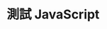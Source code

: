 <!DOCTYPE html>
<html>
<body>
    <h1>測試 JavaScript</h1>
    <script>
       import React, { useState } from 'react';
import {
  View,
  Text,
  TouchableOpacity,
  StyleSheet,
  SafeAreaView,
  FlatList,
  TextInput,
} from 'react-native';

const MainScreen = ({ onShopClick, onGamesClick, onCalendarClick }) => (
  <SafeAreaView style={styles.container}>
    <View style={styles.header}>
      <TouchableOpacity>
        <Text style={styles.icon}>☰</Text>
      </TouchableOpacity>
      <Text style={styles.headerTitle}>ALL IN</Text>
      <View style={styles.profileIcon} />
    </View>
    <View style={styles.balanceCard}>
      <Text style={styles.balanceLabel}>帳戶餘額</Text>
      <View style={styles.balanceRow}>
        <Text style={styles.balanceAmount}>HKD $10000</Text>
        <Text style={styles.balanceChange}>+$120</Text>
      </View>
    </View>
    <View style={styles.buttonRow}>
      <TouchableOpacity style={styles.shopButton} onPress={onShopClick}>
        <Text style={styles.buttonText}>商店</Text>
      </TouchableOpacity>
      <TouchableOpacity style={styles.gamesButton} onPress={onGamesClick}>
        <Text style={styles.buttonText}>遊戲 / 活動</Text>
      </TouchableOpacity>
    </View>
    <TouchableOpacity style={styles.floatingButton} onPress={onCalendarClick}>
      <Text style={styles.floatingButtonText}>+</Text>
    </TouchableOpacity>
  </SafeAreaView>
);

const ShopScreen = ({ onBackClick }) => {
  const shopItems = [
    { id: '1', title: '房屋', color: '#EF4444' },
    { id: '2', title: '汽車', color: '#2DD4BF' },
    { id: '3', title: '股票', color: '#8B5CF6' },
    { id: '4', title: '加密貨幣', color: '#22C55E' },
    { id: '5', title: '服裝', color: '#06B6D4' },
    { id: '6', title: '寵物', color: '#FEF08A' },
  ];

  return (
    <SafeAreaView style={styles.container}>
      <View style={styles.header}>
        <TouchableOpacity>
          <Text style={styles.icon}>☰</Text>
        </TouchableOpacity>
        <Text style={styles.headerTitle}>ALL IN</Text>
        <View style={styles.profileIcon} />
      </View>
      <View style={styles.balanceCard}>
        <Text style={styles.balanceLabel}>帳戶餘額</Text>
        <View style={styles.balanceRow}>
          <Text style={styles.balanceAmount}>HKD $10000</Text>
          <Text style={styles.balanceChange}>+$120</Text>
        </View>
      </View>
      <View style={styles.backButtonContainer}>
        <TouchableOpacity style={styles.backButton} onPress={onBackClick}>
          <Text style={styles.buttonText}>返回</Text>
        </TouchableOpacity>
      </View>
      <FlatList
        data={shopItems}
        renderItem={({ item }) => (
          <TouchableOpacity
            style={[styles.shopItem, { backgroundColor: item.color }]}
          >
            <Text style={styles.shopItemText}>{item.title}</Text>
          </TouchableOpacity>
        )}
        keyExtractor={item => item.id}
        numColumns={2}
        contentContainerStyle={styles.shopGrid}
      />
    </SafeAreaView>
  );
};

const GamesScreen = ({ onBackClick }) => (
  <SafeAreaView style={styles.container}>
    <View style={styles.header}>
      <TouchableOpacity>
        <Text style={styles.icon}>☰</Text>
      </TouchableOpacity>
      <Text style={styles.headerTitle}>ALL IN</Text>
      <View style={styles.profileIcon} />
    </View>
    <View style={styles.balanceCard}>
      <Text style={styles.balanceLabel}>帳戶餘額</Text>
      <View style={styles.balanceRow}>
        <Text style={styles.balanceAmount}>HKD $10000</Text>
        <Text style={styles.balanceChange}>+$120</Text>
      </View>
    </View>
    <View style={styles.backButtonContainer}>
      <TouchableOpacity style={styles.backButton} onPress={onBackClick}>
        <Text style={styles.buttonText}>返回</Text>
      </TouchableOpacity>
    </View>
  </SafeAreaView>
);

const CalendarScreen = ({ onBackClick, onAddExpenseClick }) => {
  const [focusedDate, setFocusedDate] = useState(new Date());
  const [selectedDate, setSelectedDate] = useState(new Date());
  const today = new Date();

  const firstDayOfMonth = new Date(
    focusedDate.getFullYear(),
    focusedDate.getMonth(),
    1
  );
  const lastDayOfMonth = new Date(
    focusedDate.getFullYear(),
    focusedDate.getMonth() + 1,
    0
  );
  const firstDayWeekday = firstDayOfMonth.getDay();

  const previousMonth = () => {
    setFocusedDate(
      new Date(focusedDate.getFullYear(), focusedDate.getMonth() - 1, 1)
    );
  };

  const nextMonth = () => {
    setFocusedDate(
      new Date(focusedDate.getFullYear(), focusedDate.getMonth() + 1, 1)
    );
  };

  const selectDate = date => {
    setSelectedDate(date);
  };

  const days = [];
  for (let i = 0; i < firstDayWeekday; i++) {
    days.push(<View key={`empty-${i}`} style={styles.calendarEmpty} />);
  }

  for (let day = 1; day <= lastDayOfMonth.getDate(); day++) {
    const currentDate = new Date(
      focusedDate.getFullYear(),
      focusedDate.getMonth(),
      day
    );
    const isSelected = currentDate.toDateString() === selectedDate.toDateString();
    const isToday = currentDate.toDateString() === today.toDateString();

    days.push(
      <TouchableOpacity
        key={day}
        onPress={() => selectDate(currentDate)}
        style={[
          styles.calendarDay,
          isSelected && styles.selectedDay,
          isToday && styles.todayDay,
        ]}
      >
        <Text style={styles.dayText}>{day}</Text>
      </TouchableOpacity>
    );
  }

  return (
    <SafeAreaView style={[styles.container, { backgroundColor: '#B2E4C9' }]}>
      <View style={styles.header}>
        <TouchableOpacity onPress={onBackClick}>
          <Text style={styles.icon}>☰</Text>
        </TouchableOpacity>
        <Text style={styles.headerTitle}>ALL IN</Text>
        <View style={styles.profileIcon} />
      </View>
      <View style={styles.calendarCard}>
        <View style={styles.calendarHeader}>
          <Text style={styles.monthText}>{`${focusedDate.getMonth() + 1
            }月 ${focusedDate.getFullYear()}`}</Text>
          <View style={styles.monthButtons}>
            <TouchableOpacity onPress={previousMonth}>
              <Text style={styles.monthButton}>❮</Text>
            </TouchableOpacity>
            <TouchableOpacity onPress={nextMonth}>
              <Text style={styles.monthButton}>❯</Text>
            </TouchableOpacity>
          </View>
        </View>
        <View style={styles.weekDays}>
          {['S', 'M', 'T', 'W', 'T', 'F', 'S'].map((day, index) => (
            <Text key={index} style={styles.weekDayText}>
              {day}
            </Text>
          ))}
        </View>
        <View style={styles.calendarGrid}>{days}</View>
      </View>
      <TouchableOpacity style={styles.floatingButton} onPress={onAddExpenseClick}>
        <Text style={styles.floatingButtonText}>+</Text>
      </TouchableOpacity>
    </SafeAreaView>
  );
};

const ExpenseScreen = ({ onBackClick }) => {
  const [expenses, setExpenses] = useState({
    bill: '',
    prize: '',
    dinner: '',
    snack: '',
    drink: '',
  });

  const handleInputChange = (key, value) => {
    setExpenses(prev => ({
      ...prev,
      [key]: value,
    }));
  };

  const totalExpense = Object.values(expenses)
    .filter(val => val !== '')
    .reduce((sum, val) => sum + parseFloat(val || 0), 0);

  const expenseItems = [
    { key: 'bill', label: '早餐' },
    { key: 'prize', label: '午餐' },
    { key: 'dinner', label: '晚餐' },
    { key: 'snack', label: '零食' },
    { key: 'drink', label: '飲料' },
  ];

  const handleSave = () => {
    alert('開支已保存');
  };

  return (
    <SafeAreaView style={styles.container}>
      <View style={styles.header}>
        <TouchableOpacity onPress={onBackClick}>
          <Text style={styles.icon}>☰</Text>
        </TouchableOpacity>
        <Text style={styles.headerTitle}>開支</Text>
        <View style={styles.profileIcon} />
        <TouchableOpacity style={styles.saveButton} onPress={handleSave}>
        <Text style={styles.saveButtonText}>✓</Text>
      </TouchableOpacity>
      </View>
      <View style={styles.balanceCard}>
        <Text style={styles.balanceLabel}>本日開銷總度</Text>
        <View style={styles.balanceRow}>
          <Text style={styles.balanceAmount}>HKD ${totalExpense}</Text>
          <Text style={styles.balanceChange1}>-${totalExpense}</Text>
          
        

        </View>
      </View>
      <View style={styles.expenseList}>
        {expenseItems.map(item => (
          <View key={item.key} style={styles.expenseRow}>
            <View style={styles.expenseLabelContainer}>
              <Text style={styles.expenseLabel}>{item.label}</Text>
            </View>
            <TextInput
              style={styles.expenseInput}
              keyboardType="numeric"
              value={expenses[item.key]}
              onChangeText={value => handleInputChange(item.key, value)}
              placeholder="0"
              placeholderTextColor="#9CA3AF"
              
            />
          </View>
          
        ))}
      </View>
    </SafeAreaView>

  );
};



const App = () => {
  const [screen, setScreen] = useState('main');

  const handleShopClick = () => setScreen('shop');
  const handleGamesClick = () => setScreen('games');
  const handleCalendarClick = () => setScreen('calendar');
  const handleAddExpenseClick = () => setScreen('expense');
  const handleBackClick = () => {
    if (screen === 'expense') {
      setScreen('calendar');
    } else {
      setScreen('main');
    }
  };

  return (
    <>
      {screen === 'main' && (
        <MainScreen
          onShopClick={handleShopClick}
          onGamesClick={handleGamesClick}
          onCalendarClick={handleCalendarClick}
        />
      )}
      {screen === 'shop' && <ShopScreen onBackClick={handleBackClick} />}
      {screen === 'games' && <GamesScreen onBackClick={handleBackClick} />}
      {screen === 'calendar' && (
        <CalendarScreen onBackClick={handleBackClick} onAddExpenseClick={handleAddExpenseClick} />
      )}
      {screen === 'expense' && <ExpenseScreen onBackClick={handleBackClick} />}
    </>
  );
};

const styles = StyleSheet.create({
  container: {
    flex: 1,
    backgroundColor: '#F3F4F6',
  },
  header: {
    flexDirection: 'row',
    justifyContent: 'space-between',
    alignItems: 'center',
    padding: 16,
  },
  icon: {
    fontSize: 24,
  },
  headerTitle: {
    fontSize: 20,
    fontWeight: 'bold',
  },
  profileIcon: {
    width: 32,
    height: 32,
    backgroundColor: '#D1D5DB',
    borderRadius: 16,
  },
  balanceCard: {
    backgroundColor: '#000',
    padding: 16,
    marginHorizontal: 16,
    borderRadius: 8,
  },
  balanceLabel: {
    color: '#FFF',
    fontSize: 14,
  },
  balanceRow: {
    flexDirection: 'row',
    justifyContent: 'space-between',
  },
  balanceAmount: {
    color: '#FFF',
    fontSize: 24,
    fontWeight: 'bold',
  },
  balanceChange1: { //飲食
    color: '#EF4444',
    fontSize: 24,
    fontWeight: 'bold',
  },

  balanceChange: { //主頁
    color: '#ffffff',
    fontSize: 24,
    fontWeight: 'bold',
  },

  buttonRow: {
    flexDirection: 'row',
    marginHorizontal: 16,
    marginTop: 16,
  },
  shopButton: {
    flex: 1,
    backgroundColor: '#EC4899',
    paddingVertical: 12,
    borderTopLeftRadius: 8,
    borderBottomLeftRadius: 8,
    alignItems: 'center',
  },
  gamesButton: {
    flex: 1,
    backgroundColor: '#FACC15',
    paddingVertical: 12,
    borderTopRightRadius: 8,
    borderBottomRightRadius: 8,
    alignItems: 'center',
  },
  buttonText: {
    color: '#FFF',
    fontSize: 18,
    fontWeight: 'bold',
  },
  floatingButton: {
    position: 'absolute',
    bottom: 70,
    alignSelf: 'center',
    width: 48,
    height: 48,
    backgroundColor: '#14B8A6',
    borderRadius: 24,
    alignItems: 'center',
    justifyContent: 'center',
  },
  floatingButtonText: {
    color: '#FFF',
    fontSize: 24,
  },
  backButtonContainer: {
    alignItems: 'flex-end',
    marginHorizontal: 16,
    marginVertical: 16,
  },
  backButton: {
    backgroundColor: '#000',
    paddingVertical: 8,
    paddingHorizontal: 16,
    borderRadius: 9999,
  },
  shopGrid: {
    paddingHorizontal: 16,
  },
  shopItem: {
    flex: 1,
    margin: 8,
    paddingVertical: 16,
    borderRadius: 8,
    alignItems: 'center',
  },
  shopItemText: {
    color: '#FFF',
    fontSize: 16,
    fontWeight: 'bold',
  },
  calendarCard: {
    backgroundColor: '#FFF',
    padding: 16,
    marginHorizontal: 16,
    borderRadius: 8,
    shadowColor: '#000',
    shadowOpacity: 0.1,
    shadowRadius: 4,
    shadowOffset: { width: 0, height: 2 },
  },
  calendarHeader: {
    flexDirection: 'row',
    justifyContent: 'space-between',
    alignItems: 'center',
    marginBottom: 16,
  },
  monthText: {
    fontSize: 18,
    fontWeight: 'bold',
  },
  monthButtons: {
    flexDirection: 'row',
  },
  monthButton: {
    fontSize: 20,
    marginHorizontal: 8,
  },
  weekDays: {
    flexDirection: 'row',
    justifyContent: 'space-between',
    marginBottom: 8,
  },
  weekDayText: {
    fontSize: 14,
    fontWeight: 'bold',
    flex: 1,
    textAlign: 'center',
  },
  calendarGrid: {
    flexDirection: 'row',
    flexWrap: 'wrap',
  },
  calendarEmpty: {
    width: `${100 / 7}%`,
    padding: 8,
  },
  calendarDay: {
    width: `${100 / 7}%`,
    padding: 8,
    alignItems: 'center',
  },
  selectedDay: {
    backgroundColor: '#BFDBFE',
    borderRadius: 9999,
  },
  todayDay: {
    borderWidth: 2,
    borderColor: '#EF4444',
    borderRadius: 9999,
  },
  dayText: {
    fontSize: 16,
  },
  expenseList: {
    marginHorizontal: 16,
    marginTop: 16,
  },
  expenseRow: {
    flexDirection: 'row',
    alignItems: 'center',
    marginBottom: 16,
  },
  expenseLabelContainer: {
    flex: 1,
    backgroundColor: '#FACC15',
    paddingVertical: 12,
    paddingHorizontal: 16,
    borderRadius: 8,
    marginRight: 16,
  },
  expenseLabel: {
    color: '#000',
    fontSize: 16,
    fontWeight: 'bold',
  },
  expenseInput: {
    flex: 2,
    backgroundColor: '#D1D5DB',
    paddingVertical: 12,
    paddingHorizontal: 16,
    borderRadius: 8,
    fontSize: 16,
    color: '#000',
  },

  saveButton: {
    position: 'absolute',
    top: 450, // y=690，距離頂部 690 像素
    left: 160, // x=159，距離左邊 159 像素
    width: 68,
    height: 48,
    backgroundColor: '#A855F7', // 紫色，符合設計稿
    borderRadius: 24,
    alignItems: 'center',
    justifyContent: 'center',
  },
  saveButtonText: {
    color: '#FFF',
    fontSize: 24,
    fontWeight: 'bold',
  },
});

export default App;
    </script>
</body>
</html>
